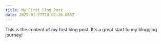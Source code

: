 ```yaml
---
title: My First Blog Post
date: 2025-01-27T18:02:26.865Z
---
```


This is the content of my first blog post. It's a great start to my blogging journey!
